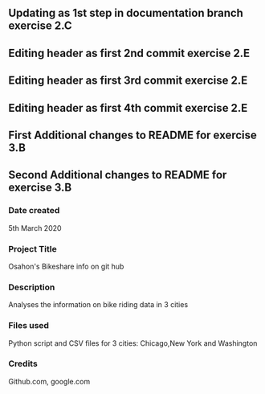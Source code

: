 ## Updating as 1st step in documentation branch exercise 2.C
## Editing header as first 2nd commit exercise 2.E
## Editing header as first 3rd commit exercise 2.E
## Editing header as first 4th commit exercise 2.E
## First Additional changes to README for exercise 3.B 
## Second Additional changes to README for exercise 3.B 
### Date created
5th March 2020
### Project Title
Osahon's Bikeshare info on git hub

### Description
Analyses the information on bike riding data in 3 cities

### Files used
Python script and CSV files for 3 cities: Chicago,New York and Washington

### Credits
Github.com, google.com

